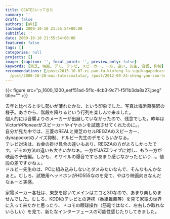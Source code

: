 ```yaml
---
title: CEATECいってきた
summary: ''
draft: false
authors: [aki]
lastmod: 2009-10-10 21:55:54+00:00
subtitle: ''
date: 2009-10-10 21:55:54+00:00
featured: false
tags: []
categories: null
projects: []
image: {caption: '', focal_point: '', preview_only: false}
keywords: [東芝, 映画, デモ, テレビ, スピーカー, 一方, 違い, 先生, 音響, 抑制]
recommendations: [/post/2015-10-07-xi-pan-fu-kiofeng-lu-supikagapodcastwen-kunonisugoibian-li/,
  /post/2008-10-28-mai-tutesimatuta/, /post/2012-09-24-sheng-yan-zou-henoqi-dai-tojia-zhi/]
---
```

{{< figure src="p_1600_1200_eeff51ad-5f1c-4cb3-9c71-f5f1b3da8a27.jpeg" title="" >}}

去年と比べると少し勢いが薄れたかな、という印象でした。写真は海浜幕張駅の様子。あさから、階段を降りるという行列を楽しんで来ました。  
個人的には音響よりのメーカーが出展していなかったので、残念でした。昨年はVictorやPioneerがスピーカーやイヤホンを試聴させてくれたのに。。  
自分が見た中では、三菱のREALと東芝のセルREGZAのスピーカー、dynapocketのノイズ抑制、ドルビー先生のデモくらいかなぁ。  
テレビ対決は、お金の掛け具合の違いもあり、REGZAの方がよろしかったです。デモの方法の違いも大きいかなぁ。一方がJAZZライブに対し、もう一方が映画の予告編。しかも、ミサイルの爆音ですらあまり感じなかったという…。値段の差ですかねぇ。  
ドルビー先生のは、PCに組み込みしないとダメみたいなんで、そんなもんかなぁと。むしろ、試聴用ヘッドホンがHD555なのを見て、やはり映画向きなんだなぁーと実感。

家電メーカー各社は、東芝を除いてメインはエコと3Dなので、あまり楽しめませんでした。むしろ、KDDIのテレビとの連携（番組推薦等）を見て家電の世界に入って来たかと思ったり、ドコモの眼球操作（筋電ではなく、左右しか取れないらしい）を見て、新たなインターフェースの可能性感じたりしてきました。


